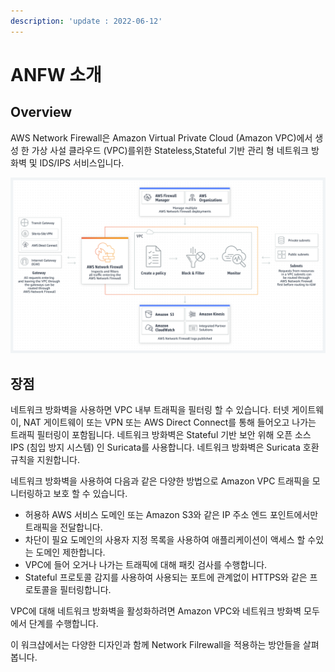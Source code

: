 ```yaml
---
description: 'update : 2022-06-12'
---
```


# ANFW 소개

## Overview

AWS Network Firewall은 Amazon Virtual Private Cloud (Amazon VPC)에서 생성 한 가상 사설 클라우드 (VPC)를위한 Stateless,Stateful 기반 관리 형 네트워크 방화벽 및 IDS/IPS 서비스입니다.

![](<../.gitbook/assets/image (210) (1).png>)

## 장점

네트워크 방화벽을 사용하면 VPC 내부 트래픽을 필터링 할 수 있습니다. 터넷 게이트웨이, NAT 게이트웨이 또는 VPN 또는 AWS Direct Connect를 통해 들어오고 나가는 트래픽 필터링이 포함됩니다. 네트워크 방화벽은 Stateful 기반 보안 위해 오픈 소스 IPS (침입 방지 시스템) 인 Suricata를 사용합니다. 네트워크 방화벽은 Suricata 호환 규칙을 지원합니다.

네트워크 방화벽을 사용하여 다음과 같은 다양한 방법으로 Amazon VPC 트래픽을 모니터링하고 보호 할 수 있습니다.

* 허용하 AWS 서비스 도메인 또는 Amazon S3와 같은 IP 주소 엔드 포인트에서만 트래픽을 전달합니다.
* 차단이 필요 도메인의 사용자 지정 목록을 사용하여 애플리케이션이 액세스 할 수있는 도메인 제한합니다.
* VPC에 들어 오거나 나가는 트래픽에 대해 패킷 검사를 수행합니다.
* Stateful 프로토콜 감지를 사용하여 사용되는 포트에 관계없이 HTTPS와 같은 프로토콜을 필터링합니다.

VPC에 대해 네트워크 방화벽을 활성화하려면 Amazon VPC와 네트워크 방화벽 모두에서 단계를 수행합니다.

이 워크샵에서는 다양한 디자인과 함께 Network Filrewall을 적용하는 방안들을 살펴 봅니다.



